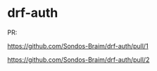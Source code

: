 # drf-auth
PR:

https://github.com/Sondos-Braim/drf-auth/pull/1

https://github.com/Sondos-Braim/drf-auth/pull/2
